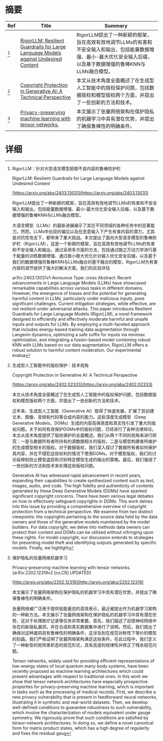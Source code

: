 # 摘要

| Ref | Title | Summary |
| --- | --- | --- |
| [^1] | [RigorLLM: Resilient Guardrails for Large Language Models against Undesired Content](https://arxiv.org/abs/2403.13031) | RigorLLM提出了一种新颖的框架，旨在高效有效地调节LLMs的有害和不安全输入和输出，包括能量数据增强、最小-最大优化安全输入后缀，以及基于数据增强的鲁棒KNN与LLMs融合模型。 |
| [^2] | [Copyright Protection in Generative AI: A Technical Perspective](https://arxiv.org/abs/2402.02333) | 本文从技术角度全面概述了在生成型人工智能中的版权保护问题，包括数据版权和模型版权两个方面，并提出了一些创新的方法和技术。 |
| [^3] | [Privacy-preserving machine learning with tensor networks.](http://arxiv.org/abs/2202.12319) | 本文展示了张量网络架构在保护隐私的机器学习中具有潜在优势，并提出了确保鲁棒性的明确条件。 |

# 详细

[^1]: RigorLLM：针对大型语言模型抵御不良内容的鲁棒防护栏

    RigorLLM: Resilient Guardrails for Large Language Models against Undesired Content

    [https://arxiv.org/abs/2403.13031](https://arxiv.org/abs/2403.13031)

    RigorLLM提出了一种新颖的框架，旨在高效有效地调节LLMs的有害和不安全输入和输出，包括能量数据增强、最小-最大优化安全输入后缀，以及基于数据增强的鲁棒KNN与LLMs融合模型。

    

    大语言模型（LLMs）的最新进展展示了其在不同领域的各种任务中的显著能力。然而，LLMs中出现的偏见以及在恶意输入下产生有害内容的潜力，尤其是对抗性攻击下，都带来了重大挑战。本文提出了面向大型语言模型的鲁棒防护栏（RigorLLM），这是一个新颖的框架，旨在高效有效地调节LLMs的有害和不安全输入和输出。通过采用多方面的方法，包括通过朗之万动力学进行基于能量的训练数据增强、通过极小极大优化针对输入优化安全后缀，以及基于我们的数据增强将鲁棒KNN与LLMs融合的基于融合的模型，RigorLLM为有害内容的调节提供了强大的解决方案。我们的实验评估

    arXiv:2403.13031v1 Announce Type: cross  Abstract: Recent advancements in Large Language Models (LLMs) have showcased remarkable capabilities across various tasks in different domains. However, the emergence of biases and the potential for generating harmful content in LLMs, particularly under malicious inputs, pose significant challenges. Current mitigation strategies, while effective, are not resilient under adversarial attacks. This paper introduces Resilient Guardrails for Large Language Models (RigorLLM), a novel framework designed to efficiently and effectively moderate harmful and unsafe inputs and outputs for LLMs. By employing a multi-faceted approach that includes energy-based training data augmentation through Langevin dynamics, optimizing a safe suffix for inputs via minimax optimization, and integrating a fusion-based model combining robust KNN with LLMs based on our data augmentation, RigorLLM offers a robust solution to harmful content moderation. Our experimental evalua
    
[^2]: 生成型人工智能中的版权保护：技术视角

    Copyright Protection in Generative AI: A Technical Perspective

    [https://arxiv.org/abs/2402.02333](https://arxiv.org/abs/2402.02333)

    本文从技术角度全面概述了在生成型人工智能中的版权保护问题，包括数据版权和模型版权两个方面，并提出了一些创新的方法和技术。

    

    近年来，生成型人工智能（Generative AI）取得了快速发展，扩展了其创建文本、图像、音频和代码等合成内容的能力。这些深度生成模型（Deep Generative Models，DGMs）生成的内容高保真度和真实性引发了重大的版权问题。关于如何有效保护DGMs中的版权问题，已经进行了各种法律辩论。本文从技术角度提供了版权保护的全面概述。我们从两个不同的视角来进行研究：一是与数据所有者所持有的源数据相关的版权，二是与模型构建者所维护的生成模型相关的版权。对于数据版权，我们深入探讨了数据所有者如何保护其内容，并在不侵犯这些权利的情况下使用DGMs。对于模型版权，我们的讨论延伸到防止模型盗窃和识别特定模型生成的输出的策略。最后，我们强调了一些创新的方法和技术来处理这些版权问题。

    Generative AI has witnessed rapid advancement in recent years, expanding their capabilities to create synthesized content such as text, images, audio, and code. The high fidelity and authenticity of contents generated by these Deep Generative Models (DGMs) have sparked significant copyright concerns. There have been various legal debates on how to effectively safeguard copyrights in DGMs. This work delves into this issue by providing a comprehensive overview of copyright protection from a technical perspective. We examine from two distinct viewpoints: the copyrights pertaining to the source data held by the data owners and those of the generative models maintained by the model builders. For data copyright, we delve into methods data owners can protect their content and DGMs can be utilized without infringing upon these rights. For model copyright, our discussion extends to strategies for preventing model theft and identifying outputs generated by specific models. Finally, we highlight 
    
[^3]: 保护隐私的张量网络机器学习

    Privacy-preserving machine learning with tensor networks. (arXiv:2202.12319v2 [cs.CR] UPDATED)

    [http://arxiv.org/abs/2202.12319](http://arxiv.org/abs/2202.12319)

    本文展示了张量网络架构在保护隐私的机器学习中具有潜在优势，并提出了确保鲁棒性的明确条件。

    

    张量网络被广泛用于提供低能量态的高效表示，最近被提出作为机器学习架构的一种新方法。本文展示了张量网络架构在保护隐私的机器学习中具有潜在优势，这对于处理医疗记录等任务非常重要。首先，我们描述了前馈神经网络中存在的新隐私漏洞，并在合成和真实数据集中进行了说明。然后，我们提出了确保对这种漏洞具有鲁棒性的明确条件，这涉及到在规范对称性下等价的模型的刻画。我们严格证明了张量网络架构满足这些条件。在此过程中，我们定义了一种新型的矩阵乘积态的规范形式，具有高度的规律性并修正了残余规范问题。

    Tensor networks, widely used for providing efficient representations of low-energy states of local quantum many-body systems, have been recently proposed as machine learning architectures which could present advantages with respect to traditional ones. In this work we show that tensor network architectures have especially prospective properties for privacy-preserving machine learning, which is important in tasks such as the processing of medical records. First, we describe a new privacy vulnerability that is present in feedforward neural networks, illustrating it in synthetic and real-world datasets. Then, we develop well-defined conditions to guarantee robustness to such vulnerability, which involve the characterization of models equivalent under gauge symmetry. We rigorously prove that such conditions are satisfied by tensor-network architectures. In doing so, we define a novel canonical form for matrix product states, which has a high degree of regularity and fixes the residual gaug
    


